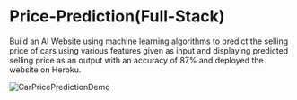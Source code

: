 # Price-Prediction(Full-Stack)
Build an AI Website using machine learning algorithms to predict the selling price of cars using various features given as input and displaying predicted selling price as an output with an accuracy of 87%  and deployed the website on Heroku.


![CarPricePredictionDemo](https://user-images.githubusercontent.com/48859001/125204132-4c207000-e299-11eb-8a06-494fab8a3f9f.gif)


